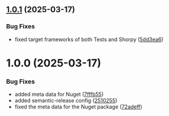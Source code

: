 ## [1.0.1](https://github.com/Udara-de-Silva/Shorpy/compare/v1.0.0...v1.0.1) (2025-03-17)


### Bug Fixes

* fixed target frameworks of both Tests and Shorpy ([5dd3ea6](https://github.com/Udara-de-Silva/Shorpy/commit/5dd3ea6934d8beb48a22d534284c0930453ffa5a))

# 1.0.0 (2025-03-17)


### Bug Fixes

* added  meta data for Nuget ([7fffb55](https://github.com/Udara-de-Silva/Shorpy/commit/7fffb5597a15fc79ac994e03004f936264f02874))
* added semantic-release config ([2510255](https://github.com/Udara-de-Silva/Shorpy/commit/251025566ef03ac9d7804215485254cb2884dced))
* fixed the meta data for the Nuget package ([72adeff](https://github.com/Udara-de-Silva/Shorpy/commit/72adefff811b9823e15e430f5413bfda942522b4))
